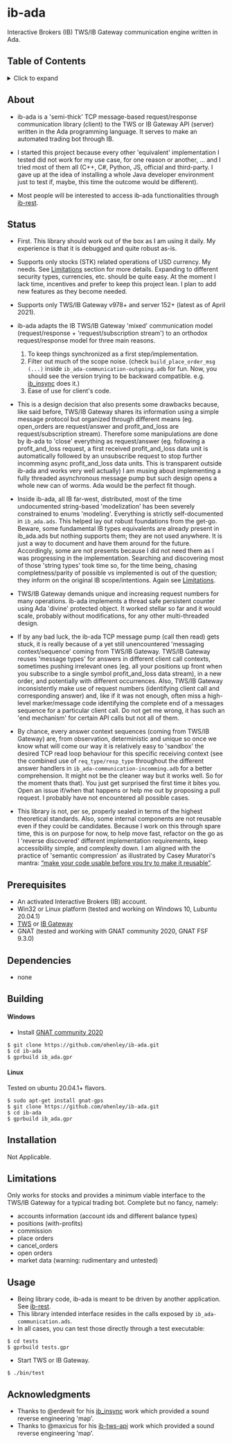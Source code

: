 # ib-ada
Interactive Brokers (IB) TWS/IB Gateway communication engine written in Ada.

## Table of Contents
<details>
<summary>Click to expand</summary>

1. [About](#About)
2. [Status](#Status)
3. [Prerequisites](#Prerequisites)  
4. [Dependencies](#Dependencies)
5. [Building](#Building)
   1. [Windows](#Windows)
   2. [Linux](#Linux)
6. [Installation](#Installation)
7. [Limitations](#Limitations)
8. [Usage](#Usage)
9. [Acknowledgments](#Acknowledgments)

</details>

## About
- ib-ada is a 'semi-thick' TCP message-based request/response communication library (client) to the TWS or IB Gateway API (server) written in the Ada programming language. It serves to make an automated trading bot through IB.

- I started this project because every other 'equivalent' implementation I tested did not work for my use case, for one reason or another, ... and I tried most of them all (C++, C#, Python, JS, official and third-party. I gave up at the idea of installing a whole Java developer environment just to test if, maybe, this time the outcome would be different).

- Most people will be interested to access ib-ada functionalities through [ib-rest](https://github.com/ohenley/ib-rest).

## Status
- First. This library should work out of the box as I am using it daily. My experience is that it is debugged and quite robust as-is. 

- Supports only stocks (STK) related operations of USD currency. My needs. See [Limitations](#Limitations) section for more details. Expanding to different security types, currencies, etc. should be quite easy. At the moment I lack time, incentives and prefer to keep this project lean. I plan to add new features as they become needed.

- Supports only TWS/IB Gateway v978+ and server 152+ (latest as of April 2021).

- ib-ada adapts the IB TWS/IB Gateway 'mixed' communication model (request/response + 'request/subscription stream') to an orthodox request/response model for three main reasons. 
   1. To keep things synchronized as a first step/implementation.
   2. Filter out much of the scope noise. (check `build_place_order_msg (...)` inside `ib_ada-communication-outgoing.adb` for fun. Now, you should see the version trying to be backward compatible. e.g. [ib_insync](https://github.com/erdewit/ib_insync) does it.)
   3. Ease of use for client's code.
   
- This is a design decision that also presents some drawbacks because, like said before, TWS/IB Gateway shares its information using a simple message protocol but organized through different means (eg. open_orders are request/answer and profit_and_loss are request/subscription stream). Therefore some manipulations are done by ib-ada to 'close' everything as request/answer (eg. following a profit_and_loss request, a first received profit_and_loss data unit is automatically followed by an unsubscribe request to stop further incomming async profit_and_loss data units. This is transparent outside ib-ada and works very well actually) I am musing about implementing a fully threaded asynchronous message pump but such design opens a whole new can of worms. Ada would be the perfect fit though.

- Inside ib-ada, all IB far-west, distributed, most of the time undocumented string-based 'modelization' has been severely constrained to enums 'modeling'. Everything is strictly self-documented in `ib_ada.ads`. This helped lay out robust foundations from the get-go. Beware, some fundamental IB types equivalents are already present in ib_ada.ads but nothing supports them; they are not used anywhere. It is just a way to document and have them around for the future. Accordingly, some are not presents because I did not need them as I was progressing in the implementation. Searching and discovering most of those 'string types' took time so, for the time being, chasing completness/parity of possible vs implemented is out of the question; they inform on the original IB scope/intentions. Again see [Limitations](#Limitations).

- TWS/IB Gateway demands unique and increasing request numbers for many operations. ib-ada implements a thread safe persistent counter using Ada 'divine' protected object. It worked stellar so far and it would scale, probably without modifications, for any other multi-threaded design.

- If by any bad luck, the ib-ada TCP message pump (call then read) gets stuck, it is really because of a yet still unencountered 'messaging context/sequence' coming from TWS/IB Gateway. TWS/IB Gateway reuses 'message types' for answers in different client call contexts, sometimes pushing irrelevant ones (eg. all your positions up front when you subscribe to a single symbol profit_and_loss data stream), in a new order, and potentially with different occurrences. Also, TWS/IB Gateway inconsistently make use of request numbers (identifying client call and corresponding answer) and, like if it was not enough, often miss a high-level marker/message code identifying the complete end of a messages sequence for a particular client call. Do not get me wrong, it has such an 'end mechanism' for certain API calls but not all of them.    

- By chance, every answer context sequences (coming from TWS/IB Gateway) are, from observation, deterministic and unique so once we know what will come our way it is relatively easy to 'sandbox' the desired TCP read loop behaviour for this specific receiving context (see the combined use of `req_type/resp_type` throughout the different answer handlers in `ib_ada-communication-incomming.adb` for a better comprehension. It might not be the cleaner way but it works well. So for the moment thats that). You just get surprised the first time it bites you. Open an issue if/when that happens or help me out by proposing a pull request. I probably have not encountered all possible cases.

- This library is not, per se, properly sealed in terms of the highest theoretical standards. Also, some internal components are not reusable even if they could be candidates. Because I work on this through spare time, this is on purpose for now, to help move fast, refactor on the go as I 'reverse discovered' different implementation requirements, keep accessibility simple, and complexity down. I am aligned with the practice of 'semantic compression' as illustrated by Casey Muratori's mantra: [“make your code usable before you try to make it reusable”](https://caseymuratori.com/blog_0015).

## Prerequisites
- An activated Interactive Brokers (IB) account.
- Win32 or Linux platform (tested and working on Windows 10, Lubuntu 20.04.1)
- [TWS](https://www.interactivebrokers.ca/en/index.php?f=16040) or [IB Gateway](https://www.interactivebrokers.ca/en/index.php?f=16457)
- GNAT (tested and working with GNAT community 2020, GNAT FSF 9.3.0)

## Dependencies
- none

## Building
#### Windows
- Install [GNAT community 2020](https://community.download.adacore.com/v1/966801764ae160828c97d2c33000e9feb08d4cce?filename=gnat-2020-20200429-x86_64-windows-bin.exe)
```
$ git clone https://github.com/ohenley/ib-ada.git    
$ cd ib-ada
$ gprbuild ib_ada.gpr
```
   
#### Linux
Tested on ubuntu 20.04.1+ flavors.
```
$ sudo apt-get install gnat-gps
$ git clone https://github.com/ohenley/ib-ada.git
$ cd ib-ada
$ gprbuild ib_ada.gpr
```

## Installation
Not Applicable.

## Limitations
Only works for stocks and provides a minimum viable interface to the TWS/IB Gateway for a typical trading bot. Complete but no fancy, namely:

- accounts information (account ids and different balance types)
- positions (with-profits)
- commission
- place orders
- cancel_orders
- open orders
- market data (warning: rudimentary and untested)

## Usage
- Being library code, ib-ada is meant to be driven by another application. See [ib-rest](https://github.com/ohenley/ib-rest).
- This library intended interface resides in the calls exposed by `ib_ada-communication.ads`. 
- In all cases, you can test those directly through a test executable:
```
$ cd tests
$ gprbuild tests.gpr
```
- Start TWS or IB Gateway.
```
$ ./bin/test
```

## Acknowledgments
- Thanks to @erdewit for his [ib_insync](https://github.com/erdewit/ib_insync) work which provided a sound reverse engineering 'map'.
- Thanks to @maxicus for his [ib-tws-api](https://github.com/maxicus/ib-tws-api) work which provided a sound reverse engineering 'map'.
